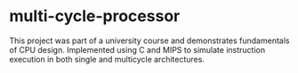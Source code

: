 # multi-cycle-processor
This project was part of a university course and demonstrates fundamentals of CPU design. Implemented using C and MIPS to simulate instruction execution in both single and multicycle architectures.
